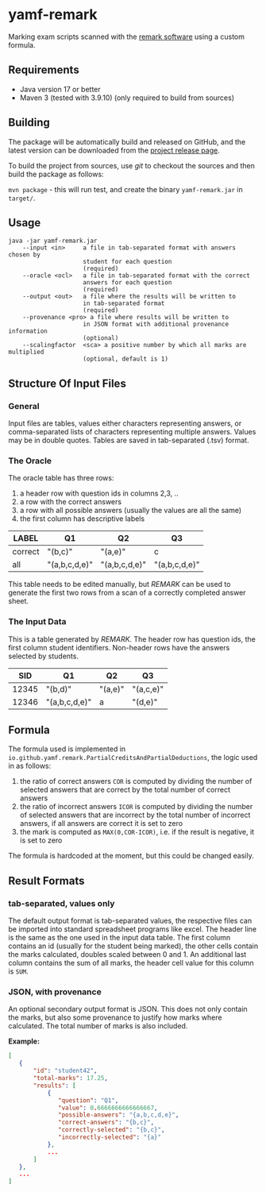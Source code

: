 # yamf-remark

Marking exam scripts scanned with the [remark software](https://remarksoftware.com/) using a custom formula.

## Requirements

- Java version 17 or better
- Maven 3 (tested with 3.9.10) (only required to build from sources)

## Building

The package will be automatically build and released on GitHub, and the latest version can be downloaded from 
the [project release page](https://github.com/jensdietrich/yamf-remark/packages/).

To build the project from sources, use _git_ to checkout the sources and then build the package as follows:

`mvn package` - this will run test, and create the binary `yamf-remark.jar` in `target/`.

## Usage 

```
java -jar yamf-remark.jar
    --input <in>     a file in tab-separated format with answers chosen by
                     student for each question
                     (required)
    --oracle <ocl>   a file in tab-separated format with the correct
                     answers for each question
                     (required)
    --output <out>   a file where the results will be written to
                     in tab-separated format
                     (required)
    --provenance <pro> a file where results will be written to 
                     in JSON format with additional provenance information
                     (optional)
    --scalingfactor  <sca> a positive number by which all marks are multiplied
                     (optional, default is 1)
```

## Structure Of Input Files

### General

Input files are tables, values either characters representing answers, or comma-separated lists of characters
representing multiple answers. 
Values may be in double quotes.
Tables are saved in tab-separated (.tsv) format. 

### The Oracle

The oracle table has three rows: 

1. a header row with question ids in columns 2,3, .. 
2. a row with the correct answers
3. a row with all possible answers (usually the values are all the same)
4. the first column has descriptive labels

| LABEL | Q1                                            | Q2 | Q3 |
|-------|---|---|---|
| correct | "(b,c)" | "(a,e)" | c |
| all   | "(a,b,c,d,e)" | "(a,b,c,d,e)" | "(a,b,c,d,e)" |

This table needs to be edited manually, but _REMARK_ can be used to generate the first 
two rows from a scan of a correctly completed answer sheet. 

### The Input Data

This is a table generated by _REMARK_. The header row has question ids, the first column 
student identifiers. Non-header rows have the answers selected by students. 


| SID   | Q1            | Q2      | Q3        |
|-------|---------------|---------|-----------|
| 12345 | "(b,d)"       | "(a,e)" | "(a,c,e)" |
| 12346 | "(a,b,c,d,e)" | a       | "(d,e)"   |

## Formula

The formula used is implemented in `io.github.yamf.remark.PartialCreditsAndPartialDeductions`,
the logic used in as follows: 

1. the ratio of correct answers `COR` is computed by dividing the number of selected answers that are correct by the total number of correct answers
1. the ratio of incorrect answers `ICOR` is computed by dividing the number of selected answers that are incorrect by the total number of incorrect answers, if all answers are correct it is set to zero
2. the mark is computed as `MAX(0,COR-ICOR)`, i.e. if the result is negative, it is set to zero

The formula is hardcoded at the moment, but this could be changed easily. 

## Result Formats

### tab-separated, values only

The default output format is tab-separated values, the respective files can be imported into 
standard spreadsheet programs like excel. The header line is the same as the one used in the input data table.
The first column contains an id (usually for the student being marked), the other cells contain the marks calculated, 
doubles scaled between 0 and 1. 
An additional last column contains the sum of all marks, the header cell value for this column is `SUM`.

### JSON, with provenance

An optional secondary output format is JSON. This does not only contain the marks, but also some 
provenance to justify how marks where calculated. The total number of marks is also included.

**Example:**

```json
[
   {
       "id": "student42",
       "total-marks": 17.25,
       "results": [
           {
              "question": "Q1",
              "value": 0.6666666666666667,
              "possible-answers": "{a,b,c,d,e}",
              "correct-answers": "{b,c}",
              "correctly-selected": "{b,c}",
              "incorrectly-selected": "{a}"
           },
           ...
       ]
   },
   ...
]
```



